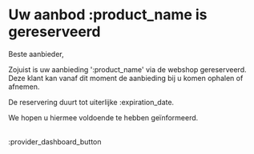 # Uw aanbod :product_name is gereserveerd

Beste aanbieder,

Zojuist is uw aanbieding ':product_name' via de webshop gereserveerd. 
Deze klant kan vanaf dit moment de aanbieding bij u komen ophalen of afnemen.

De reservering duurt tot uiterlijke :expiration_date.
&nbsp;

We hopen u hiermee voldoende te hebben geïnformeerd.
&nbsp;  
&nbsp;

:provider_dashboard_button